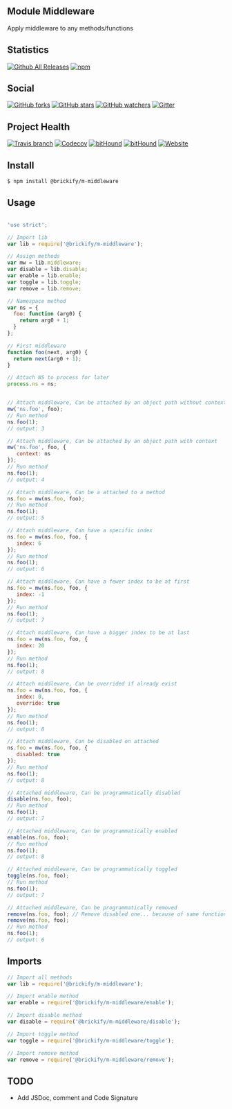 ## Module Middleware

Apply middleware to any methods/functions

## Statistics

[![Github All Releases](https://img.shields.io/github/downloads/brickifyjs/module-middleware/total.svg?style=flat-square)](https://github.com/brickifyjs/module-middleware)
[![npm](https://img.shields.io/npm/dt/@brickify/m-middleware.svg?style=flat-square)](https://www.npmjs.com/package/@brickify/m-middleware)

## Social
[![GitHub forks](https://img.shields.io/github/forks/brickifyjs/module-middleware.svg?label=Fork&style=flat-square)](https://github.com/brickifyjs/module-middleware)
[![GitHub stars](https://img.shields.io/github/stars/brickifyjs/module-middleware.svg?label=Stars&style=flat-square)](https://github.com/brickifyjs/module-middleware)
[![GitHub watchers](https://img.shields.io/github/watchers/brickifyjs/module-middleware.svg?label=Watch&style=flat-square)](https://github.com/brickifyjs/module-middleware)
[![Gitter](https://img.shields.io/gitter/room/brickifyjs/module-middleware.svg?style=flat-square)](https://gitter.im/brickifyjs/module-middleware)

## Project Health

[![Travis branch](https://img.shields.io/travis/brickifyjs/module-middleware/master.svg?style=flat-square)](https://travis-ci.org/brickifyjs/module-middleware)
[![Codecov](https://img.shields.io/codecov/c/github/brickifyjs/module-middleware.svg?style=flat-square)](https://codecov.io/gh/brickifyjs/module-middleware)
[![bitHound](https://img.shields.io/bithound/dependencies/github/brickifyjs/module-middleware.svg?style=flat-square)](https://www.bithound.io/github/brickifyjs/module-middleware/master/dependencies/npm)
[![bitHound](https://img.shields.io/bithound/devDependencies/github/brickifyjs/module-middleware.svg?style=flat-square)](https://www.bithound.io/github/brickifyjs/module-middleware/master/dependencies/npm)
[![Website](https://img.shields.io/website/https/m-middleware.js.brickify.io.svg?label=website&style=flat-square)](https://m-middleware.js.brickify.io)

## Install

```bash
$ npm install @brickify/m-middleware
```

## Usage

```js

'use strict';

// Import lib
var lib = require('@brickify/m-middleware');

// Assign methods
var mw = lib.middleware;
var disable = lib.disable;
var enable = lib.enable;
var toggle = lib.toggle;
var remove = lib.remove;

// Namespace method
var ns = {
  foo: function (arg0) {
    return arg0 + 1;
  }
};

// First middleware
function foo(next, arg0) {
  return next(arg0 + 1);
}

// Attach NS to process for later
process.ns = ns;


// Attach middleware, Can be attached by an object path without context
mw('ns.foo', foo);
// Run method
ns.foo(1);
// output: 3

// Attach middleware, Can be attached by an object path with context
mw('ns.foo', foo, {
   context: ns
});
// Run method
ns.foo(1);
// output: 4  

// Attach middleware, Can be a attached to a method
ns.foo = mw(ns.foo, foo);
// Run method
ns.foo(1);
// output: 5  

// Attach middleware, Can have a specific index
ns.foo = mw(ns.foo, foo, {
   index: 6
});
// Run method
ns.foo(1);
// output: 6

// Attach middleware, Can have a fewer index to be at first
ns.foo = mw(ns.foo, foo, {
   index: -1
});
// Run method
ns.foo(1);
// output: 7

// Attach middleware, Can have a bigger index to be at last
ns.foo = mw(ns.foo, foo, {
   index: 20
});
// Run method
ns.foo(1);
// output: 8 

// Attach middleware, Can be overrided if already exist
ns.foo = mw(ns.foo, foo, {
   index: 0,
   override: true
});
// Run method
ns.foo(1);
// output: 8 

// Attach middleware, Can be disabled on attached
ns.foo = mw(ns.foo, foo, {
   disabled: true
});
// Run method
ns.foo(1);
// output: 8 

// Attached middleware, Can be programmatically disabled
disable(ns.foo, foo);
// Run method
ns.foo(1);
// output: 7 

// Attached middleware, Can be programmatically enabled
enable(ns.foo, foo);
// Run method
ns.foo(1);
// output: 8

// Attached middleware, Can be programmatically toggled
toggle(ns.foo, foo);
// Run method
ns.foo(1);
// output: 7 

// Attached middleware, Can be programmatically removed
remove(ns.foo, foo); // Remove disabled one... because of same function assigned previously
remove(ns.foo, foo);
// Run method
ns.foo(1);
// output: 6 

```

## Imports

```js
// Import all methods
var lib = require('@brickify/m-middleware');

// Import enable method
var enable = require('@brickify/m-middleware/enable');

// Import disable method
var disable = require('@brickify/m-middleware/disable');

// Import toggle method
var toggle = require('@brickify/m-middleware/toggle');

// Import remove method
var remove = require('@brickify/m-middleware/remove');
```

## TODO
* Add JSDoc, comment and Code Signature

